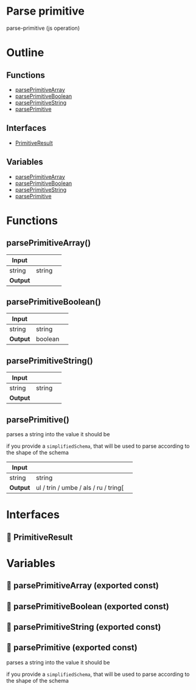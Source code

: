# Parse primitive

parse-primitive (js operation)



# Outline

## Functions

- [parsePrimitiveArray](#parsePrimitiveArray)
- [parsePrimitiveBoolean](#parsePrimitiveBoolean)
- [parsePrimitiveString](#parsePrimitiveString)
- [parsePrimitive](#parsePrimitive)

## Interfaces

- [PrimitiveResult](#primitiveresult)

## Variables

- [parsePrimitiveArray](#parseprimitivearray)
- [parsePrimitiveBoolean](#parseprimitiveboolean)
- [parsePrimitiveString](#parseprimitivestring)
- [parsePrimitive](#parseprimitive)



# Functions

## parsePrimitiveArray()

| Input      |    |    |
| ---------- | -- | -- |
| string | string |  |
| **Output** |    |    |



## parsePrimitiveBoolean()

| Input      |    |    |
| ---------- | -- | -- |
| string | string |  |
| **Output** | boolean   |    |



## parsePrimitiveString()

| Input      |    |    |
| ---------- | -- | -- |
| string | string |  |
| **Output** |    |    |



## parsePrimitive()

parses a string into the value it should be

if you provide a `simplifiedSchema`, that will be used to parse according to the shape of the schema


| Input      |    |    |
| ---------- | -- | -- |
| string | string |  |,| simplifiedSchema (optional) | `SimplifiedSchema` |  |
| **Output** | ul / trin / umbe / als / ru / tring[   |    |


# Interfaces

## 🔷 PrimitiveResult

# Variables

## 📄 parsePrimitiveArray (exported const)

## 📄 parsePrimitiveBoolean (exported const)

## 📄 parsePrimitiveString (exported const)

## 📄 parsePrimitive (exported const)

parses a string into the value it should be

if you provide a `simplifiedSchema`, that will be used to parse according to the shape of the schema

